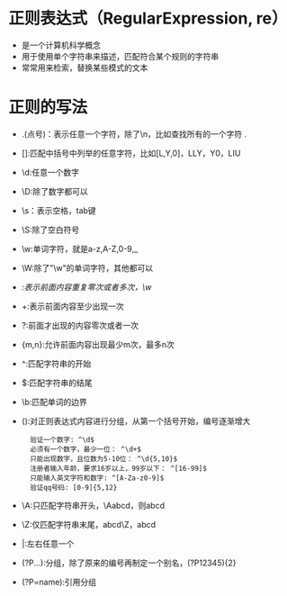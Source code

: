 # 正则表达式（RegularExpression, re）
- 是一个计算机科学概念
- 用于使用单个字符串来描述，匹配符合某个规则的字符串
- 常常用来检索，替换某些模式的文本

# 正则的写法
- .(点号)：表示任意一个字符，除了\n，比如查找所有的一个字符 \.
- []:匹配中括号中列举的任意字符，比如[L,Y,0]，LLY，Y0，LIU
- \d:任意一个数字
- \D:除了数字都可以
- \s：表示空格，tab键
- \S:除了空白符号
- \w:单词字符，就是a-z,A-Z,0-9,_
- \W:除了"\w"的单词字符，其他都可以
- *:表示前面内容重复零次或者多次，\w*
- +:表示前面内容至少出现一次
- ?:前面才出现的内容零次或者一次
- {m,n}:允许前面内容出现最少m次，最多n次
- ^:匹配字符串的开始
- $:匹配字符串的结尾
- \b:匹配单词的边界
- ():对正则表达式内容进行分组，从第一个括号开始，编号逐渐增大
        
        验证一个数字: ^\d$
        必须有一个数字，最少一位： ^\d+$
        只能出现数字，且位数为5-10位： ^\d{5,10}$
        注册者输入年龄，要求16岁以上，99岁以下： ^[16-99]$
        只能输入英文字符和数字: ^[A-Za-z0-9]$
        验证qq号码: [0-9]{5,12}

- \A:只匹配字符串开头，\Aabcd，则abcd
- \Z:仅匹配字符串末尾，abcd\Z，abcd
- |:左右任意一个
- (?P<name>...):分组，除了原来的编号再制定一个别名，(?P<id>12345){2}
- (?P=name):引用分组